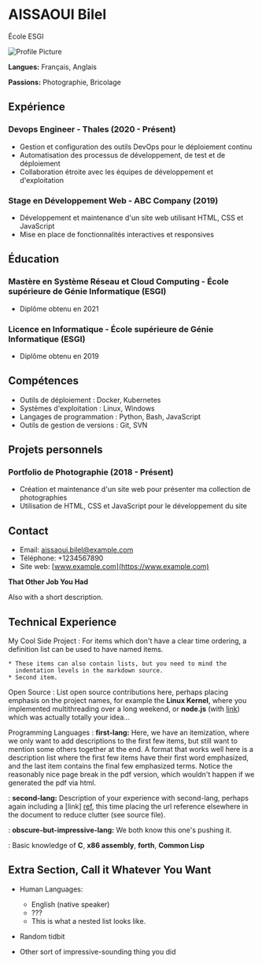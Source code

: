 # AISSAOUI Bilel

École ESGI

![Profile Picture](https://example.com/profile_picture.jpg)

**Langues:** Français, Anglais

**Passions:** Photographie, Bricolage

## Expérience

### Devops Engineer - Thales (2020 - Présent)
- Gestion et configuration des outils DevOps pour le déploiement continu
- Automatisation des processus de développement, de test et de déploiement
- Collaboration étroite avec les équipes de développement et d'exploitation

### Stage en Développement Web - ABC Company (2019)
- Développement et maintenance d'un site web utilisant HTML, CSS et JavaScript
- Mise en place de fonctionnalités interactives et responsives

## Éducation

### Mastère en Système Réseau et Cloud Computing - École supérieure de Génie Informatique (ESGI)
- Diplôme obtenu en 2021

### Licence en Informatique - École supérieure de Génie Informatique (ESGI)
- Diplôme obtenu en 2019

## Compétences

- Outils de déploiement : Docker, Kubernetes
- Systèmes d'exploitation : Linux, Windows
- Langages de programmation : Python, Bash, JavaScript
- Outils de gestion de versions : Git, SVN

## Projets personnels

### Portfolio de Photographie (2018 - Présent)
- Création et maintenance d'un site web pour présenter ma collection de photographies
- Utilisation de HTML, CSS et JavaScript pour le développement du site

## Contact

- Email: aissaoui.bilel@example.com
- Téléphone: +1234567890
- Site web: [www.example.com](https://www.example.com)

**That Other Job You Had**

Also with a short description.

Technical Experience
--------------------

My Cool Side Project
:   For items which don't have a clear time ordering, a definition
    list can be used to have named items.

    * These items can also contain lists, but you need to mind the
      indentation levels in the markdown source.
    * Second item.

Open Source
:   List open source contributions here, perhaps placing emphasis on
    the project names, for example the **Linux Kernel**, where you
    implemented multithreading over a long weekend, or **node.js**
    (with [link](http://nodejs.org)) which was actually totally
    your idea...

Programming Languages
:   **first-lang:** Here, we have an itemization, where we only want
    to add descriptions to the first few items, but still want to
    mention some others together at the end. A format that works well
    here is a description list where the first few items have their
    first word emphasized, and the last item contains the final few
    emphasized terms. Notice the reasonably nice page break in the pdf
    version, which wouldn't happen if we generated the pdf via html.

:   **second-lang:** Description of your experience with second-lang,
    perhaps again including a [link] [ref], this time placing the url
    reference elsewhere in the document to reduce clutter (see source
    file). 

:   **obscure-but-impressive-lang:** We both know this one's pushing
    it.

:   Basic knowledge of **C**, **x86 assembly**, **forth**, **Common Lisp**

[ref]: https://github.com/githubuser/superlongprojectname

Extra Section, Call it Whatever You Want
----------------------------------------

* Human Languages:

     * English (native speaker)
     * ???
     * This is what a nested list looks like.

* Random tidbit

* Other sort of impressive-sounding thing you did
